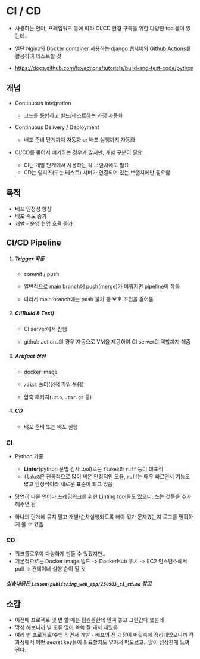 # CI / CD

- 사용하는 언어, 프레임워크 등에 따라 CI/CD 환경 구축을 위한 다양한 tool들이 있는데..
- 일단 Nginx와 Docker container 사용하는 django 웹서버와 Github Actions를 활용하여 테스트할 것

- https://docs.github.com/ko/actions/tutorials/build-and-test-code/python



## 개념

- Continuous Integration
  - 코드를 통합하고 빌드/테스트하는 과정 자동화
- Continuous Delivery / Deployment
  - 배포 준비 단계까지 자동화 or 배포 실행까지 자동화

- CI/CD를 묶어서 얘기하는 경우가 많지만, 개념 구분이 필요
  - CI는 개발 단계에서 사용하는 각 브랜치에도 필요
  - CD는 릴리즈(또는 테스트) 서버가 연결되어 있는 브랜치에만 필요함



## 목적

- 배포 안정성 향상
- 배포 속도 증가
- 개발 - 운영 협업 효율 증가



## CI/CD Pipeline

1. ##### Trigger 작동

   - commit / push

   - 일반적으로 main branch에 push(merge)가 이뤄지면 pipeline이 작동

   - 따라서 main branch에는 push 불가 등 보호 조건을 걸어둠

2. ##### CI(Build & Test)

   - CI server에서 진행

   - github actions의 경우 자동으로 VM을 제공하여 CI server의 역할까지 해줌

3. ##### Artifact 생성

   - docker image

   - `/dist` 폴더(정적 파일 묶음)

   - 압축 패키지(`.zip`, `.tar.gz` 등)

4. ##### CD

   - 배포 준비 또는 배포 실행



### CI

- Python 기준
  - **Linter**(python 문법 검사 tool)로는 `flake8`과 `ruff` 등이 대표적
  - `flake8`은 전통적으로 많이 써온 안정적인 모듈, `ruff`는 매우 빠르면서 기능도 많고 안정적이라 새로운 표준이 되고 있음

- 당연히 다른 언어나 프레임워크를 위한 Linting tool들도 있으니, 쓰는 것들을 추가해주면 됨
- 하나의 단계에 묶지 말고 개별/순차실행되도록 해야 뭐가 문제였는지 로그를 명확하게 볼 수 있음



### CD

- 워크플로우야 다양하게 만들 수 있겠지만..
- 기본적으로는 Docker image 빌드 -> DockerHub 푸시 -> EC2 인스턴스에서 pull -> 컨테이너 실행 순이 될 것



##### 실습내용은 `Lesson/publishing_web_app/250903_ci_cd.md` 참고



## 소감

- 이전에 프로젝트 몇 번 할 때는 팀원들한테 맡겨 놓고 그런갑다 했는데
- 막상 해보니까 별 오류 없이 쓱쓱 잘 돼서 재밌음
- 여러 번 프로젝트/수업 하면서 개발 - 배포의 전 과정이 머릿속에 정리돼있으니까 각 과정에서 어떤 secret key들이 필요할지도 알아서 떠오르고.. 많이 성장한게 느껴진다.
